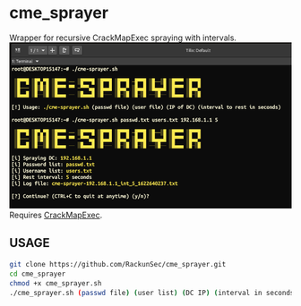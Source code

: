 # cme_sprayer
Wrapper for recursive CrackMapExec spraying with intervals. 
![CME_Sprayer Screenshot](cme-sprayer-screenshot.png)
Requires [CrackMapExec](https://github.com/byt3bl33d3r/CrackMapExec).
## USAGE
```bash
git clone https://github.com/RackunSec/cme_sprayer.git
cd cme_sprayer
chmod +x cme_sprayer.sh
./cme_sprayer.sh (passwd file) (user list) (DC IP) (interval in seconds)
```
